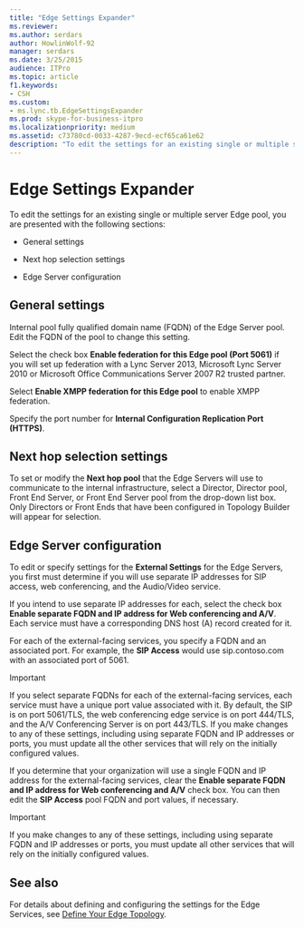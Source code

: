 ```yaml
---
title: "Edge Settings Expander"
ms.reviewer: 
ms.author: serdars
author: HowlinWolf-92
manager: serdars
ms.date: 3/25/2015
audience: ITPro
ms.topic: article
f1.keywords:
- CSH
ms.custom:
- ms.lync.tb.EdgeSettingsExpander
ms.prod: skype-for-business-itpro
ms.localizationpriority: medium
ms.assetid: c73780cd-0033-4287-9ecd-ecf65ca61e62
description: "To edit the settings for an existing single or multiple server Edge pool, you are presented with the following sections:"
---
```


# Edge Settings Expander

To edit the settings for an existing single or multiple server Edge pool, you are presented with the following sections:

- General settings

- Next hop selection settings

- Edge Server configuration



## General settings

Internal pool fully qualified domain name (FQDN) of the Edge Server pool. Edit the FQDN of the pool to change this setting.

Select the check box **Enable federation for this Edge pool (Port 5061)** if you will set up federation with a Lync Server 2013, Microsoft Lync Server 2010 or Microsoft Office Communications Server 2007 R2 trusted partner.

Select **Enable XMPP federation for this Edge pool** to enable XMPP federation.

Specify the port number for **Internal Configuration Replication Port (HTTPS)**.

## Next hop selection settings

To set or modify the **Next hop pool** that the Edge Servers will use to communicate to the internal infrastructure, select a Director, Director pool, Front End Server, or Front End Server pool from the drop-down list box. Only Directors or Front Ends that have been configured in Topology Builder will appear for selection.

## Edge Server configuration

To edit or specify settings for the **External Settings** for the Edge Servers, you first must determine if you will use separate IP addresses for SIP access, web conferencing, and the Audio/Video service.

If you intend to use separate IP addresses for each, select the check box **Enable separate FQDN and IP address for Web conferencing and A/V**. Each service must have a corresponding DNS host (A) record created for it.

For each of the external-facing services, you specify a FQDN and an associated port. For example, the **SIP Access** would use sip.contoso.com with an associated port of 5061.

> [!IMPORTANT]
> If you select separate FQDNs for each of the external-facing services, each service must have a unique port value associated with it. By default, the SIP is on port 5061/TLS, the web conferencing edge service is on port 444/TLS, and the A/V Conferencing Server is on port 443/TLS. If you make changes to any of these settings, including using separate FQDN and IP addresses or ports, you must update all the other services that will rely on the initially configured values.

If you determine that your organization will use a single FQDN and IP address for the external-facing services, clear the **Enable separate FQDN and IP address for Web conferencing and A/V** check box. You can then edit the **SIP Access** pool FQDN and port values, if necessary.

> [!IMPORTANT]
> If you make changes to any of these settings, including using separate FQDN and IP addresses or ports, you must update all other services that will rely on the initially configured values.

## See also

For details about defining and configuring the settings for the Edge Services, see [Define Your Edge Topology](/previous-versions/office/lync-server-2013/lync-server-2013-define-your-edge-topology).